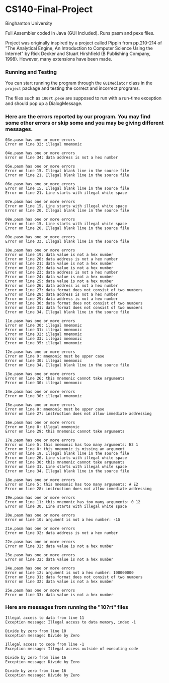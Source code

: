 # CS140-Final-Project
Binghamton University


Full Assembler coded in Java (GUI Included). Runs pasm and pexe files.


Project was originally inspired by a project called Pippin from pp.210-214 of "The Analytical Engine, An Introduction to Computer Science Using the Internet" by Rick Decker and Stuart Hirshfield (B Publishing Company, 1998). However, many extensions have been made.


### Running and Testing

You can start running the program through the `GUIMediator` class in the `project` package and testing the correct and incorrect programs.

The files such as `100rt.pexe` are supposed to run with a run-time exception and should pop up a DialogMessage.

### Here are the errors reported by our program. You may find some other errors or skip some and you may be giving different messages.

```
03e.pasm has one or more errors
Error on line 32: illegal mnemonic

04e.pasm has one or more errors
Error on line 34: data address is not a hex number

05e.pasm has one or more errors
Error on line 15. Illegal blank line in the source file
Error on line 21. Illegal blank line in the source file

06e.pasm has one or more errors
Error on line 15. Illegal blank line in the source file
Error on line 21. Line starts with illegal white space

07e.pasm has one or more errors
Error on line 15. Line starts with illegal white space
Error on line 20. Illegal blank line in the source file

08e.pasm has one or more errors
Error on line 15. Line starts with illegal white space
Error on line 20. Illegal blank line in the source file

09e.pasm has one or more errors
Error on line 33. Illegal blank line in the source file

10e.pasm has one or more errors
Error on line 19: data value is not a hex number
Error on line 20: data address is not a hex number
Error on line 21: data value is not a hex number
Error on line 22: data value is not a hex number
Error on line 23: data address is not a hex number
Error on line 24: data value is not a hex number
Error on line 25: data value is not a hex number
Error on line 26: data address is not a hex number
Error on line 27: data format does not consist of two numbers
Error on line 28: data address is not a hex number
Error on line 29: data address is not a hex number
Error on line 30: data format does not consist of two numbers
Error on line 31: data format does not consist of two numbers
Error on line 34. Illegal blank line in the source file

11e.pasm has one or more errors
Error on line 30: illegal mnemonic
Error on line 31: illegal mnemonic
Error on line 32: illegal mnemonic
Error on line 33: illegal mnemonic
Error on line 35: illegal mnemonic

12e.pasm has one or more errors
Error on line 9: mnemonic must be upper case
Error on line 30: illegal mnemonic
Error on line 34. Illegal blank line in the source file

13e.pasm has one or more errors
Error on line 26: this mnemonic cannot take arguments
Error on line 30: illegal mnemonic

14e.pasm has one or more errors
Error on line 30: illegal mnemonic

15e.pasm has one or more errors
Error on line 8: mnemonic must be upper case
Error on line 27: instruction does not allow immediate addressing

16e.pasm has one or more errors
Error on line 8: illegal mnemonic
Error on line 29: this mnemonic cannot take arguments

17e.pasm has one or more errors
Error on line 5: this mnemonic has too many arguments: E2 1
Error on line 8: this mnemonic is missing an argument
Error on line 19. Illegal blank line in the source file
Error on line 26. Line starts with illegal white space
Error on line 30: this mnemonic cannot take arguments
Error on line 31. Line starts with illegal white space
Error on line 34. Illegal blank line in the source file

18e.pasm has one or more errors
Error on line 5: this mnemonic has too many arguments: # E2
Error on line 28: instruction does not allow immediate addressing

19e.pasm has one or more errors
Error on line 11: this mnemonic has too many arguments: 0 12
Error on line 30. Line starts with illegal white space

20e.pasm has one or more errors
Error on line 10: argument is not a hex number: -1G

21e.pasm has one or more errors
Error on line 32: data address is not a hex number

22e.pasm has one or more errors
Error on line 32: data value is not a hex number

23e.pasm has one or more errors
Error on line 32: data value is not a hex number

24e.pasm has one or more errors
Error on line 12: argument is not a hex number: 100000000
Error on line 31: data format does not consist of two numbers
Error on line 32: data value is not a hex number

25e.pasm has one or more errors
Error on line 33: data value is not a hex number
```

### Here are messages from running the "10?rt" files

```
Illegal access to data from line 11
Exception message: Illegal access to data memory, index -1

Divide by zero from line 10
Exception message: Divide by Zero

Illegal access to code from line -1
Exception message: Illegal access outside of executing code

Divide by zero from line 16
Exception message: Divide by Zero

Divide by zero from line 16
Exception message: Divide by Zero
```




